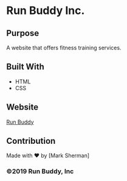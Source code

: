 # Run Buddy Inc.

## Purpose
A website that offers fitness training services.

## Built With
* HTML
* CSS

## Website
[Run Buddy](https://marksherm04.github.io/run-buddy/ "Run Buddy")

## Contribution
Made with ❤️ by [Mark Sherman]

### ©️2019 Run Buddy, Inc 
